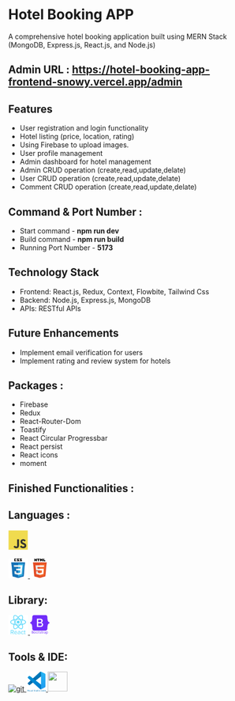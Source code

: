 # Hotel Booking APP 
A comprehensive hotel booking application built using MERN Stack (MongoDB, Express.js, React.js, and Node.js)

## Admin URL : https://hotel-booking-app-frontend-snowy.vercel.app/admin
## Features
* User registration and login functionality
* Hotel listing  (price, location, rating)
* Using Firebase to upload images.
* User profile management
* Admin dashboard for hotel management
* Admin CRUD operation (create,read,update,delate)
* User CRUD operation (create,read,update,delate)
* Comment CRUD operation (create,read,update,delate)

## Command & Port Number :
* Start command - **npm run dev**
* Build command - **npm run build**
* Running Port Number - **5173**

## Technology Stack
* Frontend: React.js, Redux, Context, Flowbite, Tailwind Css
* Backend: Node.js, Express.js, MongoDB
* APIs: RESTful APIs

## Future Enhancements
* Implement email verification for users
* Implement rating and review system for hotels

## Packages :
* Firebase
* Redux
* React-Router-Dom
* Toastify
* React Circular Progressbar
* React persist
* React icons
* moment

## Finished Functionalities :

## Languages :
<a href="https://developer.mozilla.org/en-US/docs/Web/JavaScript" target="_blank" rel="noreferrer"> <img src="https://raw.githubusercontent.com/devicons/devicon/master/icons/javascript/javascript-original.svg" alt="javascript" width="40" height="40"/> </a>
 
<a href="https://www.w3schools.com/css/" target="_blank" rel="noreferrer">
  <img src="https://raw.githubusercontent.com/devicons/devicon/master/icons/css3/css3-original-wordmark.svg" alt="css3" width="40" height="40"/> </a> 
  <a href="https://www.w3.org/html/" target="_blank" rel="noreferrer">
   <img src="https://raw.githubusercontent.com/devicons/devicon/master/icons/html5/html5-original-wordmark.svg" alt="html5" width="40" height="40"/> </a> 

## Library:

<a href="https://reactjs.org/" target="_blank" rel="noreferrer">
    <img src="https://raw.githubusercontent.com/devicons/devicon/master/icons/react/react-original-wordmark.svg" alt="react" width="40" height="40"/> </a> 
    <a href="https://getbootstrap.com" target="_blank" rel="noreferrer">
 <img src="https://raw.githubusercontent.com/devicons/devicon/master/icons/bootstrap/bootstrap-plain-wordmark.svg" alt="bootstrap" width="40" height="40"/> 
 </a> 

## Tools & IDE:
  <a href="https://github.com/Balakrishnan-10/ReactDay-Task-1" target="_blank" rel="noreferrer"> 
  <img src="https://www.vectorlogo.zone/logos/git-scm/git-scm-icon.svg" alt="git" width="40" height="40"/> </a> 
 <a href="https://code.visualstudio.com/docs" target="_blank" rel="noreferrer">
  <img src="https://raw.githubusercontent.com/devicons/devicon/master/icons/vscode/vscode-original-wordmark.svg" alt="vscode" width="40" height="40"/> </a> 
  <a href="https://code.visualstudio.com/docs" target="_blank" rel="noreferrer">
 <img src="https://cdn.jsdelivr.net/gh/devicons/devicon@latest/icons/redux/redux-original.svg" width="40" height="40"/></a> 
 
  

